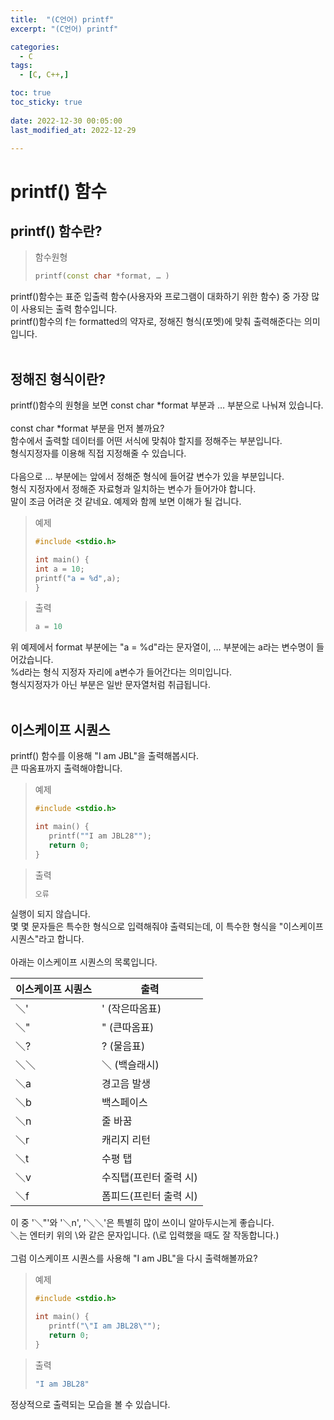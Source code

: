 ```yaml
---
title:  "(C언어) printf" 
excerpt: "(C언어) printf"

categories:
  - C
tags:
  - [C, C++,]

toc: true
toc_sticky: true
 
date: 2022-12-30 00:05:00
last_modified_at: 2022-12-29

---
```


# printf() 함수
## printf() 함수란?
>함수원형
>```cpp
>printf(const char *format, … )
>```
printf()함수는 표준 입출력 함수(사용자와 프로그램이 대화하기 위한 함수) 중 가장 많이 사용되는 출력 함수입니다.<br>
printf()함수의 f는 formatted의 약자로, 정해진 형식(포멧)에 맞춰 출력해준다는 의미입니다.<br><br>
## 정해진 형식이란?
printf()함수의 원형을 보면 const char *format 부분과 … 부분으로 나눠져 있습니다.<br><br>
const char *format 부분을 먼저 볼까요?<br> 
함수에서 출력할 데이터를 어떤 서식에 맞춰야 할지를 정해주는 부분입니다.<br>
형식지정자를 이용해 직접 지정해줄 수 있습니다.<br><br>
다음으로 … 부분에는 앞에서 정해준 형식에 들어갈 변수가 있을 부분입니다.<br>
형식 지정자에서 정해준 자료형과 일치하는 변수가 들어가야 합니다.<br>
말이 조금 어려운 것 같네요. 예제와 함께 보면 이해가 될 겁니다.<br>
>예제
>```cpp
>#include <stdio.h>
>
>int main() {
> int a = 10;
> printf("a = %d",a);
>}
>```

>출력
>```cpp
>a = 10
>```
위 예제에서 format 부분에는 "a = %d"라는 문자열이, … 부분에는 a라는 변수명이 들어갔습니다.<br>
%d라는 형식 지정자 자리에 a변수가 들어간다는 의미입니다.<br>
형식지정자가 아닌 부분은 일반 문자열처럼 취급됩니다.<br><br>
## 이스케이프 시퀀스
printf() 함수를 이용해 "I am JBL"을 출력해봅시다. 
<br>큰 따옴표까지 출력해야합니다.<br>
>예제
>```cpp
>#include <stdio.h>
>
>int main() {
>    printf(""I am JBL28"");
>    return 0;
>}
>```

>출력
>```cpp
>오류
>```

실행이 되지 않습니다. <br>
몇 몇 문자들은 특수한 형식으로 입력해줘야 출력되는데, 이 특수한 형식을 "이스케이프 시퀀스"라고 합니다.<br><br>
아래는 이스케이프 시퀀스의 목록입니다.<br>

|이스케이프 시퀀스|출력|
|---|---|
|＼'|' (작은따옴표)|
|＼"|" (큰따옴표)|
|＼?|? (물음표)|
|＼＼ |＼ (백슬래시)|
|＼a|경고음 발생|
|＼b|백스페이스|
|＼n|줄 바꿈|
|＼r|캐리지 리턴|
|＼t|수평 탭|
|＼v|수직탭(프린터 줄력 시)|
|＼f|폼피드(프린터 출력 시)|

이 중 '＼"'와 '＼n', '＼＼'은 특별히 많이 쓰이니 알아두시는게 좋습니다.<br>
＼는 엔터키 위의 \와 같은 문자입니다. (\로 입력했을 때도 잘 작동합니다.)<br><br>
그럼 이스케이프 시퀀스를 사용해 "I am JBL"을 다시 출력해볼까요?
>예제
>```cpp
>#include <stdio.h>
>
>int main() {
>    printf("\"I am JBL28\"");
>    return 0;
>}
>```

>출력
>```cpp
>"I am JBL28"
>```
정상적으로 출력되는 모습을 볼 수 있습니다.
